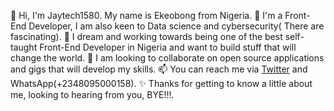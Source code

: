 👋 Hi, I'm Jaytech1580. My name is Ekeobong from Nigeria.
👀 I'm a Front-End Developer, I am also keen to Data science and cybersecurity( There are fascinating).
🌱 I dream and working towards being one of the best self-taught Front-End Developer in Nigeria and want to build stuff that will change the world.
💞️ I am looking to collaborate on open source applications and gigs that will develop my skills.
📫 You can reach me via [Twitter](https://www.twitter.com/Jaytech1580) and WhatsApp(+2348095000158).
✨ Thanks for getting to know a little about me, looking to hearing from you, BYE!!!.
